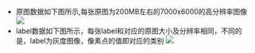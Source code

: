 - 原图数据如下图所示,每张原图为200MB左右的7000x6000的高分辨率图像
![](https://github.com/yearing1017/Deeplabv3_Pytorch/blob/master/image/image.jpg)
- label数据如下图所示，每张label和对应的原图大小及分辨率相同，不同的是，label为灰度图像，像素点的值即对应的类别
![](https://github.com/yearing1017/Deeplabv3_Pytorch/blob/master/image/label.jpg)
